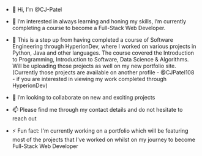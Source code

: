 - 👋 Hi, I’m @CJ-Patel
- 👀 I’m interested in always learning and honing my skills, I’m currently completing a course to become a Full-Stack Web Developer.
- 🌱 This is a step up from having completed a course of Software Engineering through HyperionDev, where I worked on various projects in Python, Java and other languages. The course covered the Introduction to Programming, Introduction to Software, Data Science & Algorithms. Will be uploading those projects as well on my new portfolio site. (Currently those projects are available on another profile - @CJPatel108 - if you are interested in viewing my work completed through HyperionDev)
- 💞️ I’m looking to collaborate on new and exciting projects
- 📫 Please find me through my contact details and do not hesitate to reach out

- ⚡ Fun fact: I'm currently working on a portfolio which will be featuring most of the projects that I've worked on whilst on my journey to become Full-Stack Web Developer

<!---
CJ-Patel/CJ-Patel is a ✨ special ✨ repository because its `README.md` (this file) appears on your GitHub profile.
You can click the Preview link to take a look at your changes.
--->
